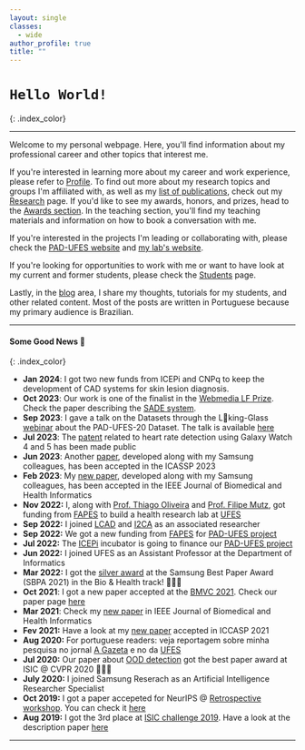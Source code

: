 ```yaml
---
layout: single
classes:
  - wide
author_profile: true
title: ""
---
```


# <i class="fas fa-code"></i> `Hello World!` <i class="fas fa-code"></i>
{: .index_color}

___

Welcome to my personal webpage. Here, you'll find information about my professional career and other topics that interest me.

If you're interested in learning more about my career and work experience, please refer to [Profile](profile). To find out more about my research topics and groups I'm affiliated with, as well as my [list of publications](/research/#list-of-publications), check out my [Research](research) page. If you'd like to see my awards, honors, and prizes, head to the [Awards section](awards). In the teaching section, you'll find my teaching materials and information on how to book a conversation with me.

If you're interested in the projects I'm leading or collaborating with, please check the [PAD-UFES website](http://pad.ufes.br/padtech/) and [my lab's website](http://life.inf.ufes.br).

If you're looking for opportunities to work with me or want to have look at my current and former students, please check the [Students](students) page.

Lastly, in the [blog](blog) area, I share my thoughts, tutorials for my students, and other related content. Most of the posts are written in Portuguese because my primary audience is Brazilian.

___

#### Some Good News 📰
{: .index_color}

+ <span class="news"> <span class="index_color"> **Jan 2024**: </span> I got two new funds from ICEPi and CNPq to keep the development of CAD systems for skin lesion diagnosis. </span>
+ <span class="news"> <span class="index_color"> **Oct 2023**: </span> Our work is one of the finalist in the [Webmedia LF Prize](https://webmedia.org.br/2023/cfp-premio-lf/). Check the paper describing the [SADE system](https://sol.sbc.org.br/index.php/webmedia_estendido/article/view/25686). </span>
+ <span class="news"> <span class="index_color"> **Sep 2023**: </span> I gave a talk on the Datasets through the L👀king-Glass [webinar](https://purrlab.github.io/webinar/) about the PAD-UFES-20 Dataset. The talk is available [here](https://www.youtube.com/watch?v=q-DBwWZejMY)</span>
+ <span class="news"> <span class="index_color"> **Jul 2023**: </span> The [patent](https://patents.google.com/patent/US20230190120A1/en) related to heart rate detection using Galaxy Watch 4 and 5 has been made public  </span>
+ <span class="news"> <span class="index_color"> **Jun 2023**: </span> Another [paper](https://ieeexplore.ieee.org/document/10095339), developed along with my Samsung colleagues, has been accepted in the ICASSP 2023 </span>
+ <span class="news"> <span class="index_color"> **Feb 2023**: </span> My [new paper](https://ieeexplore.ieee.org/document/10057982), developed along with my Samsung colleagues, has been accepted in the IEEE Journal of Biomedical and Health Informatics </span>
+ <span class="news"> <span class="index_color"> **Nov 2022:** </span> I, along with [Prof. Thiago Oliveira](http://www.inf.ufes.br/~todsantos/home-2) and [Prof. Filipe Mutz](http://www.fmtz.com.br/about/), got funding from [FAPES](https://fapes.es.gov.br/) to build a health research lab at [UFES](https://ufes.br/)</span>
+ <span class="news"> <span class="index_color"> **Sep 2022:** </span> I joined [LCAD](http://www.lcad.inf.ufes.br/) and [I2CA](http://i2ca.ai/) as an associated researcher </span>
+ <span class="news"> <span class="index_color"> **Sep 2022:** </span> We got a new funding from [FAPES](https://fapes.es.gov.br/) for [PAD-UFES project](/projects/skin_cancer_diagnosis/)</span>
+ <span class="news"> <span class="index_color"> **Jul 2022:** </span> The [ICEPi](https://icepi.es.gov.br/) incubator is going to finance our [PAD-UFES project](/projects/skin_cancer_diagnosis/)  </span>
+ <span class="news"> <span class="index_color"> **Jun 2022:** </span> I joined UFES as an Assistant Professor at the Department of Informatics </span>
+ <span class="news"> <span class="index_color"> **Mar 2022:** </span> I got the [silver award](https://www.linkedin.com/feed/update/urn:li:share:6907384896474742785?utm_source=linkedin_share&utm_medium=member_desktop_share&utm_content=post) at the Samsung Best Paper Award (SBPA 2021) in the Bio & Health track! 🎉🎉🎉 </span>
+ <span class="news"> <span class="index_color"> **Oct 2021**: </span> I got a new paper accepted at the [BMVC 2021](https://www.bmvc2021.com/). Check our paper page [here](https://cyclempi.github.io/) </span>
+ <span class="news"> <span class="index_color"> **Mar 2021**: </span> Check my [new paper](https://ieeexplore.ieee.org/document/9364366) in IEEE Journal of Biomedical and Health Informatics </span>
+ <span class="news"> <span class="index_color"> **Fev 2021:** </span> Have a look at my [new paper](https://arxiv.org/pdf/2102.11771.pdf) accepted in ICCASP 2021 </span>
+ <span class="news"> <span class="index_color"> **Aug 2020:** </span> For portuguese readers: veja reportagem sobre minha pesquisa no jornal [A Gazeta](https://www.agazeta.com.br/revista-ag/vida/aluno-da-ufes-ganha-premio-por-software-que-auxilia-na-deteccao-de-cancer-de-pele-0820) e no da [UFES](http://www.ufes.br/conteudo/software-que-auxilia-na-deteccao-de-cancer-de-pele-recebe-premio-internacional) </span>
+ <span class="news"> <span class="index_color">**Jul 2020:** </span> Our paper about [OOD detection](http://openaccess.thecvf.com/content_CVPRW_2020/papers/w42/Pacheco_On_Out-of-Distribution_Detection_Algorithms_With_Deep_Neural_Skin_Cancer_Classifiers_CVPRW_2020_paper.pdf) got the best paper award at ISIC @ CVPR 2020 🎉🎉🎉 
+ <span class="news"> <span class="index_color"> **July 2020:** </span> I joined Samsung Reserach as an Artificial Intelligence Researcher Specialist
+ <span class="news"> <span class="index_color"> **Oct 2019:** </span> I got a paper accepeted for NeurIPS @ [Retrospective workshop](https://ml-retrospectives.github.io/neurips2019/schedule/). You can check it [here](https://ml-retrospectives.github.io/neurips2019/assets/pdfs/Recent_advances_in_deep_learning_applied_to_skin_cancer_detection.pdf)</span>
+ <span class="news"> <span class="index_color"> **Aug 2019:** </span> I got the 3rd place at [ISIC challenge 2019](http://challenge2019.isic-archive.com). Have a look at the description paper [here](https://arxiv.org/pdf/1909.04525.pdf) </span>


___
